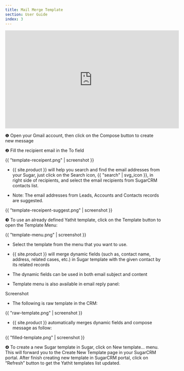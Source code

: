 ```yaml
---
title: Mail Merge Template 
section: User Guide
index: 3
---
```


<iframe width="560" height="315" src="https://www.youtube.com/embed/ByisDh97d1E?list=PL0ZVs2MTcLP82s0qTsQ3RTZXad_dZCSbU" frameborder="0" allowfullscreen></iframe>

❶ Open your Gmail account, then click on the Compose button to create new message

❷ Fill the recipient email in the To field

{{ "template-receipent.png" | screenshot }}

* {{ site.product }} will help you search and find the email addresses from your Sugar, just click on the Search icon, {{ "search" | svg_icon }}, in right side of recipients, and select the email recipients from SugarCRM contacts list.

* Note: The email addresses from Leads, Accounts and Contacts records are suggested.

{{ "template-receipent-suggest.png" | screenshot }}

❸ To use an already defined Yathit template, click on the Template button to open the Template Menu:

{{ "template-menu.png" | screenshot }}

* Select the template from the menu that you want to use.

* {{ site.product }} will merge dynamic fields (such as, contact name, address, related cases, etc.) in Sugar template with the given contact by its related records

* The dynamic fields can be used in both email subject and content

* Template menu is also available in email reply panel:

Screenshot

* The following is raw template in the CRM:

{{ "raw-template.png" | screenshot }}

* {{ site.product }} automatically merges dynamic fields and compose message as follow:

{{ "filled-template.png" | screenshot }}

❹ To create a new Sugar template in Sugar, click on New template… menu. This will forward you to the Create New Template page in your SugarCRM portal. After finish creating new template in SugarCRM portal, click on “Refresh” button to get the Yathit templates list updated.


